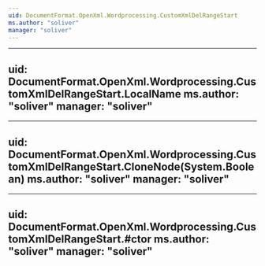 ```yaml
---
uid: DocumentFormat.OpenXml.Wordprocessing.CustomXmlDelRangeStart
ms.author: "soliver"
manager: "soliver"
---
```


---
uid: DocumentFormat.OpenXml.Wordprocessing.CustomXmlDelRangeStart.LocalName
ms.author: "soliver"
manager: "soliver"
---

---
uid: DocumentFormat.OpenXml.Wordprocessing.CustomXmlDelRangeStart.CloneNode(System.Boolean)
ms.author: "soliver"
manager: "soliver"
---

---
uid: DocumentFormat.OpenXml.Wordprocessing.CustomXmlDelRangeStart.#ctor
ms.author: "soliver"
manager: "soliver"
---
